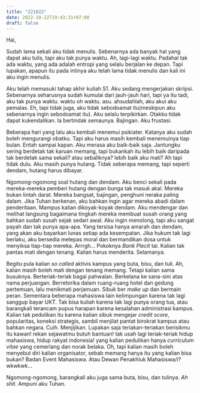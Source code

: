 ```yaml
---
title: "221022"
date: 2022-10-22T19:43:31+07:00
draft: false
---
```


Hai,

Sudah lama sekali aku tidak menulis. Sebenarnya ada banyak hal yang dapat aku tulis, tapi aku tak punya waktu. Ah, lagi-lagi waktu. Padahal tak ada waktu, yang ada adalah entropi yang selalu berjalan ke depan. Tapi lupakan, apapun itu pada intinya aku telah lama tidak menulis dan kali ini aku ingin menulis.  

Aku telah memasuki tahap akhir kuliah S1. Aku sedang mengerjakan skripsi. Sebenarnya seharusnya sudah kumulai dari jauh-jauh hari, tapi ya itu tadi, aku tak punya waktu. waktu oh waktu. asu. ahsudahlah, aku akui aku pemalas. Eh, tapi tidak juga, aku tidak sebodoamat itu(meskipun aku sebenarnya ingin sebodoamat itu). Aku selalu terpikirkan. Otakku tidak dapat kukendalikan. Ia bertindak semaunya. Bajingan. Aku frustasi.

Beberapa hari yang lalu aku kembali menemui psikiater. Katanya aku sudah boleh mengurangi obatku. Tapi aku harus masih kembali menemuinya tiap bulan. Entah sampai kapan. Aku merasa aku baik-baik saja. Jantungku sering berdetak tak karuan memang, tapi bukankah itu lebih baik daripada tak berdetak sama sekali? atau sebaliknya? lebih baik aku mati? Ah tapi tidak dulu. Aku masih punya hutang. Tidak seberapa memang, tapi seperti dendam, hutang harus dibayar.  

Ngomong-ngomong soal hutang dan dendam. Aku benci sekali pada mereka-mereka pemberi hutang dengan bunga tak masuk akal. Mereka bukan lintah darat. Mereka bangsat, bajingan, penghuni neraka paling dalam. Jika Tuhan berkenan, aku bahkan ingin agar mereka abadi dalam penderitaan. Mampus kalian dikoyak-koyak dendam. Aku mendengar dan melihat langsung bagaimana tingkah mereka membuat susah orang yang bahkan sudah susah sejak sedari awal. Aku ingin menolong, tapi aku sangat payah dan tak punya apa-apa.  Yang tersisa hanya amarah dan dendam, yang akan aku bayarkan lunas setiap ada kesempatan. Jika hukum tak lagi berlaku, aku bersedia melepas moral dan bermandikan dosa untuk menyiksa tiap-tiap mereka. Arrrgh... Pokoknya *Bank Plecit* tai. Kalian tak pantas mati dengan tenang. Kalian harus menderita. Selamanya. 

Begitu pula kalian *so called* aktivis kampus yang buta, bisu, dan tuli. Ah, kalian masih boleh mati dengan tenang memang. Tetapi  kalian sama busuknya. Berteriak-teriak bagai pahwalan. Berkelana ke sana-sini atas nama perjuangan. Berretorika dalam ruang-ruang hotel dan gedung pertemuan, lalu menikmati perjamuan. Sibuk ber *make up* dan bermain peran. Sementara beberapa mahasiswa lain kelimpungan karena tak lagi sanggup bayar UKT. Tak bisa kuliah karena tak lagi punya orang tua, atau barangkali terancam pupus harapan karena kesalahan administrasi kampus. Kalian tak pedulikan itu karena kalian sibuk mengejar *credit score*, popularitas, koneksi strategis, sambil menjilat pantat birokrat kampus atau bahkan negara. Cuih. Menjijikan. Lupakan saja teriakan-teriakan berisikmu itu kawan! rekan sejawatmu butuh bantuan! tak usah lagi teriak-teriak hidup mahasiswa, hidup rakyat indonesia! yang kalian pedulikan hanya *curriculum vitae* yang cemerlang dan norak belaka. Oh, tapi kalian masih boleh menyebut diri kalian organisator, sebab memang hanya itu yang kalian bisa bukan? Badan Event Mahasiswa. Atau Dewan Penakhluk Mahasiswa/i? wkwkwk...  

Ngomong-ngomong, barangkali aku juga sama buta, bisu, dan tulinya. *Ah shit.* Ampuni aku Tuhan.


